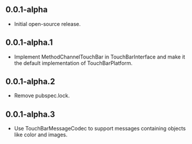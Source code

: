 ## 0.0.1-alpha
- Initial open-source release.

## 0.0.1-alpha.1
- Implement MethodChannelTouchBar in TouchBarInterface and make it the default implementation of TouchBarPlatform.

## 0.0.1-alpha.2
- Remove pubspec.lock.

## 0.0.1-alpha.3
- Use TouchBarMessageCodec to support messages containing objects like color and images.

